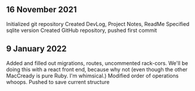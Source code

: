 ## 16 November 2021
Initialized git repository
Created DevLog, Project Notes, ReadMe
Specified sqlite version
Created GitHub repository, pushed first commit

## 9 January 2022
Added and filled out migrations, routes, uncommented rack-cors. We'll be doing this with a react front end, because why not (even though the other MacCready is pure Ruby. I'm whimsical.)
Modified order of operations whoops.
Pushed to save current structure